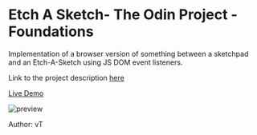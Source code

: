 # Etch A Sketch- The Odin Project - Foundations
Implementation of a browser version of something between a sketchpad and an Etch-A-Sketch using JS DOM event listeners.

Link to the project description [here](https://www.theodinproject.com/lessons/foundations-etch-a-sketch)

[Live Demo](https://ng9891.github.io/my-odin-project/foundation/etch_a_sketch/)

![preview](https://drive.google.com/uc?id=1CsYZcAPqk_nZLE8BGgN_f3788LOZ7_5y)

Author: vT